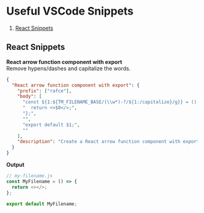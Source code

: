 # Useful VSCode Snippets
1. [React Snippets](https://github.com/taufiq-dev/useful-vscode-snippets#react-snippets)
## React Snippets
**React arrow function component with export**
<br />
Remove hypens/dashes and capitalize the words.
```json
{
  "React arrow function component with export": {
    "prefix": ["rafce"],
    "body": [
      "const ${1:${TM_FILENAME_BASE/(\\w*)-?/${1:/capitalize}/g}} = () => {",
      "  return <>$0</>;",
      "};",
      "",
      "export default $1;",
      ""
    ],
    "description": "Create a React arrow function component with export"
  }
}
```
**Output**
```javascript
// my-filename.js
const MyFilename = () => {
  return <></>;
};

export default MyFilename;
```
